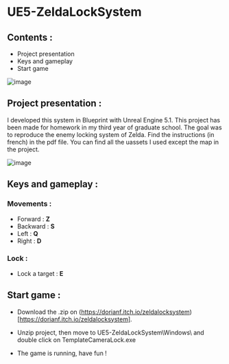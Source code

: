 # UE5-ZeldaLockSystem

## Contents :

- Project presentation
- Keys and gameplay
- Start game

![image](https://user-images.githubusercontent.com/71253089/233783609-805faf42-7a4b-4033-ab42-85b410b4d163.png)

## Project presentation :

I developed this system in Blueprint with Unreal Engine 5.1. This project has been made for homework in my third year of graduate school.
The goal was to reproduce the enemy locking system of Zelda. Find the instructions (in french) in the pdf file.
You can find all the uassets I used except the map in the project.

![image](https://user-images.githubusercontent.com/71253089/233783720-3c656f30-74bd-40c8-b6a3-9caf4be6f9d6.png)

## Keys and gameplay :

### Movements :
  - Forward : **Z**
  - Backward : **S**
  - Left : **Q**
  - Right : **D**
  
### Lock :
  - Lock a target : **E**

## Start game :

- Download the .zip on (https://dorianf.itch.io/zeldalocksystem)[https://dorianf.itch.io/zeldalocksystem].

- Unzip project, then move to UE5-ZeldaLockSystem\Windows\ and double click on TemplateCameraLock.exe

- The game is running, have fun !
